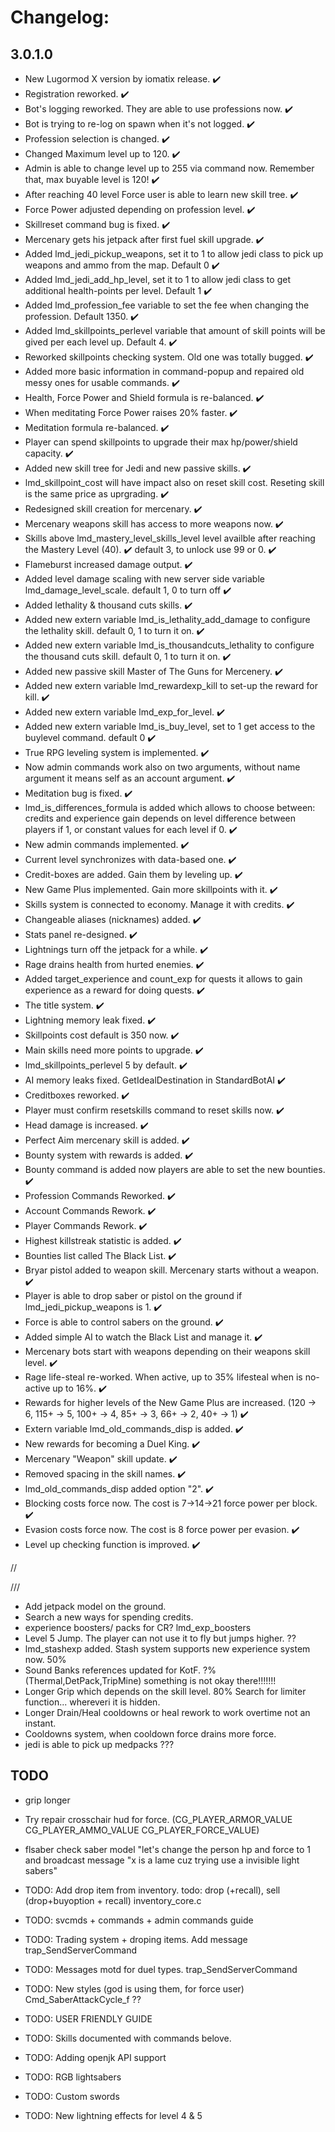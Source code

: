 # Changelog:

## 3.0.1.0
- New Lugormod X version by iomatix release. ✔️
- Registration reworked. ✔️
- Bot's logging reworked. They are able to use professions now. ✔️
- Bot is trying to re-log on spawn when it's not logged. ✔️
- Profession selection is changed. ✔️
- Changed Maximum level up to 120. ✔️
- Admin is able to change level up to 255 via command now. Remember that, max buyable level is 120! ✔️
- After reaching 40 level Force user is able to learn new skill tree. ✔️
- Force Power adjusted depending on profession level. ✔️
- Skillreset command bug is fixed. ✔️
- Mercenary gets his jetpack after first fuel skill upgrade. ✔️
- Added lmd_jedi_pickup_weapons, set it to 1 to allow jedi class to pick up weapons and ammo from the map. Default 0 ✔️
- Added lmd_jedi_add_hp_level, set it to 1 to allow jedi class to get additional health-points per level. Default 1 ✔️
- Added lmd_profession_fee variable to set the fee when changing the profession. Default 1350. ✔️
- Added lmd_skillpoints_perlevel variable that amount of skill points will be gived per each level up. Default 4. ✔️
- Reworked skillpoints checking system. Old one was totally bugged. ✔️
- Added more basic information in command-popup and repaired old messy ones for usable commands. ✔️
- Health, Force Power and Shield formula is re-balanced. ✔️
- When meditating Force Power raises 20% faster.  ✔️
- Meditation formula re-balanced.  ✔️
- Player can spend skillpoints to upgrade their max hp/power/shield capacity. ✔️
- Added new skill tree for Jedi and new passive skills. ✔️
- lmd_skillpoint_cost will have impact also on reset skill cost. Reseting skill is the same price as uprgrading. ✔️
- Redesigned skill creation for mercenary. ✔️
- Mercenary weapons skill has access to more weapons now. ✔️
- Skills above lmd_mastery_level_skills_level level availble after reaching the Mastery Level (40). ✔️ default 3, to unlock use 99 or 0. ✔️
- Flameburst increased damage output. ✔️ 
- Added level damage scaling with new server side variable lmd_damage_level_scale. default 1, 0 to turn off ✔️ 
- Added lethality & thousand cuts skills. ✔️ 
- Added new extern variable lmd_is_lethality_add_damage to configure the lethality skill. default 0, 1 to turn it on. ✔️ 
- Added new extern variable lmd_is_thousandcuts_lethality to configure the thousand cuts skill. default 0, 1 to turn it on. ✔️ 
- Added new passive skill Master of The Guns for Mercenery. ✔️ 
- Added new extern variable lmd_rewardexp_kill to set-up the reward for kill. ✔️ 
- Added new extern variable lmd_exp_for_level. ✔️ 
- Added new extern variable lmd_is_buy_level, set to 1 get access to the buylevel command. default 0 ✔️ 
- True RPG leveling system is implemented. ✔️ 
- Now admin commands work also on two arguments, without name argument it means self as an account argument. ✔️
- Meditation bug is fixed. ✔️
- lmd_is_differences_formula is added which allows to choose between: credits and experience gain depends on level difference between players if 1, or constant values for each level if 0.  ✔️
- New admin commands implemented. ✔️
- Current level synchronizes with data-based one. ✔️
- Credit-boxes are added. Gain them by leveling up. ✔️
- New Game Plus implemented. Gain more skillpoints with it. ✔️
- Skills system is connected to economy. Manage it with credits. ✔️
- Changeable aliases (nicknames) added. ✔️
- Stats panel re-designed.  ✔️
- Lightnings turn off the jetpack for a while.  ✔️
- Rage drains health from hurted enemies. ✔️
- Added target_experience and count_exp for quests it allows to gain experience as a reward for doing quests. ✔️
- The title system. ✔️
- Lightning memory leak fixed. ✔️
- Skillpoints cost default is 350 now. ✔️
- Main skills need more points to upgrade. ✔️
- lmd_skillpoints_perlevel 5 by default.  ✔️
- AI memory leaks fixed. GetIdealDestination in StandardBotAI ✔️
- Creditboxes reworked. ✔️
- Player must confirm resetskills command to reset skills now. ✔️
- Head damage is increased. ✔️
- Perfect Aim mercenary skill is added. ✔️
- Bounty system with rewards is added. ✔️
- Bounty command is added now players are able to set the new bounties. ✔️ 
- Profession Commands Reworked. ✔️
- Account Commands Rework. ✔️
- Player Commands Rework. ✔️
- Highest killstreak statistic is added. ✔️
- Bounties list called The Black List. ✔️
- Bryar pistol added to weapon skill. Mercenary starts without a weapon. ✔️
- Player is able to drop saber or pistol on the ground if lmd_jedi_pickup_weapons is 1. ✔️
- Force is able to control sabers on the ground. ✔️
- Added simple AI to watch the Black List and manage it. ✔️
- Mercenary bots start with weapons depending on their weapons skill level. ✔️
- Rage life-steal re-worked. When active, up to 35% lifesteal when is no-active up to 16%. ✔️
- Rewards for higher levels of the New Game Plus are increased. (120 -> 6, 115+ -> 5, 100+ -> 4, 85+ -> 3, 66+ -> 2, 40+ -> 1) ✔️ 
- Extern variable lmd_old_commands_disp is added. ✔️ 
- New rewards for becoming a Duel King. ✔️
- Mercenary "Weapon" skill update. ✔️
- Removed spacing in the skill names. ✔️
- lmd_old_commands_disp added option "2". ✔️
- Blocking costs force now. The cost is 7->14->21 force power per block. ✔️ 
- Evasion costs force now. The cost is 8 force power per evasion. ✔️  
- Level up checking function is improved. ✔️

//

///
- Add jetpack model on the ground.
- Search a new ways for spending credits.
- experience boosters/ packs for CR? lmd_exp_boosters
- Level 5 Jump. The player can not use it to fly but jumps higher. ??
- lmd_stashexp added. Stash system supports new experience system now. 50%
- Sound Banks references updated for KotF. ?% (Thermal,DetPack,TripMine) something is not okay there!!!!!!!
- Longer Grip which depends on the skill level. 80% Search for limiter function... whereveri it is hidden.
- Longer Drain/Heal cooldowns or heal rework to work overtime not an instant.
- Cooldowns system, when cooldown force drains more force. 
- jedi is able to pick up medpacks ???


## TODO

- grip longer

- Try repair crosschair hud for force.  (CG_PLAYER_ARMOR_VALUE  CG_PLAYER_AMMO_VALUE   CG_PLAYER_FORCE_VALUE)
- flsaber check saber model "let's change the person hp and force to 1 and broadcast message "x is a lame cuz trying use a invisible light sabers"
- TODO: Add drop item from inventory.  todo: drop (+recall), sell (drop+buyoption + recall) inventory_core.c

- TODO: svcmds + commands + admin commands guide

- TODO: Trading system + droping items. Add message trap_SendServerCommand
- TODO: Messages motd for duel types. trap_SendServerCommand

- TODO: New styles (god is using them, for force user) Cmd_SaberAttackCycle_f ??

- TODO: USER FRIENDLY GUIDE
- TODO: Skills documented with commands belove.
- TODO: Adding openjk API support
- TODO: RGB lightsabers
- TODO: Custom swords
- TODO: New lightning effects for level 4 & 5
